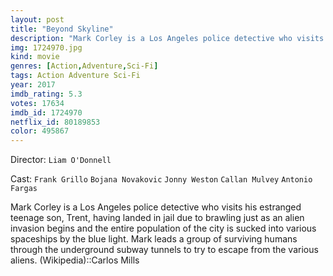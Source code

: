 ```yaml
---
layout: post
title: "Beyond Skyline"
description: "Mark Corley is a Los Angeles police detective who visits his estranged teenage son, Trent, having landed in jail due to brawling just as an alien invasion begins and the entire population of the city is sucked into various spaceships by the blue light. Mark leads a group of surviving humans through the underground subway tunnels to try to escape from the various aliens. (Wikipedia).."
img: 1724970.jpg
kind: movie
genres: [Action,Adventure,Sci-Fi]
tags: Action Adventure Sci-Fi 
year: 2017
imdb_rating: 5.3
votes: 17634
imdb_id: 1724970
netflix_id: 80189853
color: 495867
---
```

Director: `Liam O'Donnell`  

Cast: `Frank Grillo` `Bojana Novakovic` `Jonny Weston` `Callan Mulvey` `Antonio Fargas` 

Mark Corley is a Los Angeles police detective who visits his estranged teenage son, Trent, having landed in jail due to brawling just as an alien invasion begins and the entire population of the city is sucked into various spaceships by the blue light. Mark leads a group of surviving humans through the underground subway tunnels to try to escape from the various aliens. (Wikipedia)::Carlos Mills
